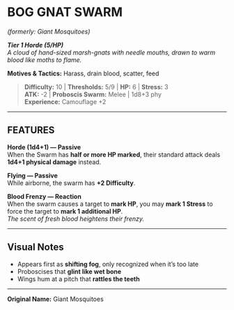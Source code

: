 # BOG GNAT SWARM  
*(formerly: Giant Mosquitoes)*

***Tier 1 Horde (5/HP)***  
*A cloud of hand-sized marsh-gnats with needle mouths, drawn to warm blood like moths to flame.*

**Motives & Tactics:** Harass, drain blood, scatter, feed

> **Difficulty:** 10 | **Thresholds:** 5/9 | **HP:** 6 | **Stress:** 3  
> **ATK:** -2 | **Proboscis Swarm:** Melee | 1d8+3 phy  
> **Experience:** Camouflage +2

---

## FEATURES

**Horde (1d4+1) — Passive**  
When the Swarm has **half or more HP marked**, their standard attack deals **1d4+1 physical damage** instead.

**Flying — Passive**  
While airborne, the swarm has **+2 Difficulty**.

**Blood Frenzy — Reaction**  
When the swarm causes a target to **mark HP**, you may **mark 1 Stress** to force the target to **mark 1 additional HP**.  
_The scent of fresh blood heightens their frenzy._

---

## Visual Notes  
- Appears first as **shifting fog**, only recognized when it’s too late  
- Proboscises that **glint like wet bone**  
- Wings hum at a pitch that **rattles the teeth**

---

**Original Name:** Giant Mosquitoes
